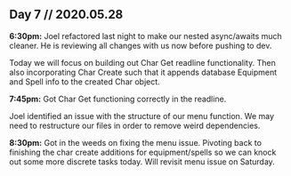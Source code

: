 ## Day 7 // 2020.05.28

**6:30pm:** Joel refactored last night to make our nested async/awaits much cleaner. He is reviewing all changes with us now before pushing to dev.

Today we will focus on building out Char Get readline functionality. Then also incorporating Char Create such that it appends database Equipment and Spell info to the created Char object.

**7:45pm:** Got Char Get functioning correctly in the readline.

Joel identified an issue with the structure of our menu function. We may need to restructure our files in order to remove weird dependencies. 

**8:30pm:** Got in the weeds on fixing the menu issue. Pivoting back to finishing the char create additions for equipment/spells so we can knock out some more discrete tasks today. Will revisit menu issue on Saturday.
